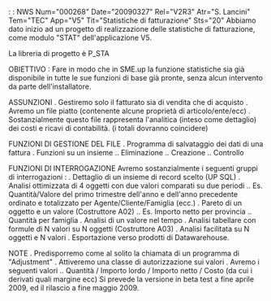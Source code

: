  :  : NWS Num="000268" Date="20090327" Rel="V2R3" Atr="S. Lancini" Tem="TEC" App="V5" Tit="Statistiche di fatturazione" Sts="20"
Abbiamo dato inizio ad un progetto di realizzazione delle statistiche di fatturazione, come modulo
"STAT" dell'applicazione V5.

La libreria di progetto è P_STA

OBIETTIVO : 
Fare in modo che in SME.up la funzione statistiche sia già disponibile in tutte le sue funzioni di base già pronte, senza alcun intervento da parte dell'installatore.

ASSUNZIONI
. Gestiremo solo il fatturato sia di vendita che di acquisto
. Avremo un file piatto (contenente alcune proprietà di articolo/ente/ecc) . Sostanzialmente questo file rappresenta l'analitica (inteso come dettaglio) dei costi e ricavi di contabilità. (i totali dovranno coincidere)

FUNZIONI DI GESTIONE DEL FILE
. Programma di salvataggio dei dati di una fattura
. Funzioni su un insieme
.. Eliminazione
.. Creazione
.. Controllo

FUNZIONI DI INTERROGAZIONE
Avremo sostanzialmente i seguenti gruppi di interrogazioni : 
. Dettaglio di un insieme di record scelto (UP SQL)
. Analisi ottimizzata di 4 oggetti con due valori comparati su due periodi .. Es. Quantità/Valore del primo trimestre dell'anno e dell'anno precedente ordinato e totalizzato
per Agente/Cliente/Famiglia (ecc.)
. Pareto di un oggetto e un valore (Costruttore A02)
.. Es. Importo netto per provincia
.. Quantità per famiglia
. Analisi di un valore nel tempo
. Analisi tabellare con formule di N valori su N oggetti (Costruttore A03) . Analisi facilitata su N oggetti e N valori
. Esportazione verso prodotti di Datawarehouse.

NOTE
. Predisporremo come al solito la chiamata di un programma di "Adjustment" . Attiveremo una classe di autorizzazione sui valori
. Avremo i seguenti valori
.. Quantità / Importo lordo / Importo netto / Costo (da cui i derivati quali margine ecc) 
Si prevede la versione in beta test a fine aprile 2009, ed il rilascio a fine maggio 2009.
